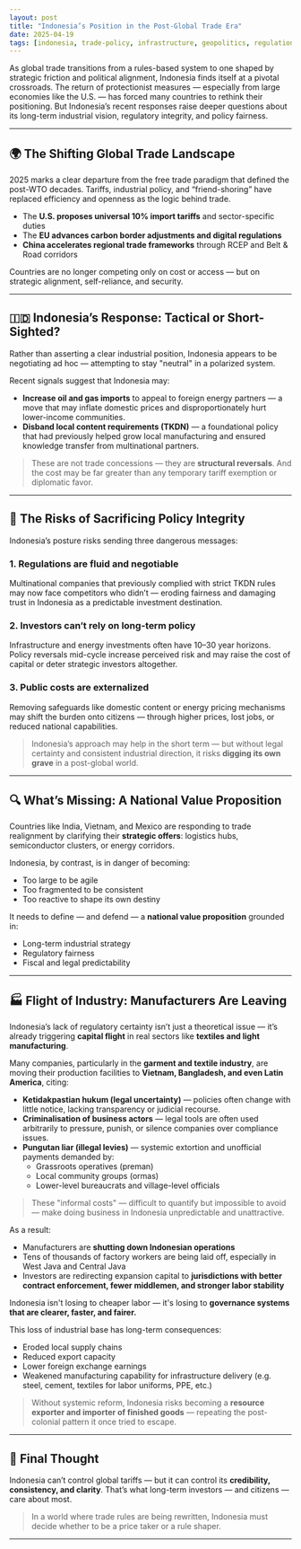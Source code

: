 ```yaml
---
layout: post
title: "Indonesia’s Position in the Post-Global Trade Era"
date: 2025-04-19
tags: [indonesia, trade-policy, infrastructure, geopolitics, regulation]
---
```


As global trade transitions from a rules-based system to one shaped by strategic friction and political alignment, Indonesia finds itself at a pivotal crossroads. The return of protectionist measures — especially from large economies like the U.S. — has forced many countries to rethink their positioning. But Indonesia’s recent responses raise deeper questions about its long-term industrial vision, regulatory integrity, and policy fairness.

---

## 🌍 The Shifting Global Trade Landscape

2025 marks a clear departure from the free trade paradigm that defined the post-WTO decades. Tariffs, industrial policy, and “friend-shoring” have replaced efficiency and openness as the logic behind trade.

- The **U.S. proposes universal 10% import tariffs** and sector-specific duties
- The **EU advances carbon border adjustments and digital regulations**
- **China accelerates regional trade frameworks** through RCEP and Belt & Road corridors

Countries are no longer competing only on cost or access — but on strategic alignment, self-reliance, and security.

---

## 🇮🇩 Indonesia’s Response: Tactical or Short-Sighted?

Rather than asserting a clear industrial position, Indonesia appears to be negotiating ad hoc — attempting to stay "neutral" in a polarized system.

Recent signals suggest that Indonesia may:

- **Increase oil and gas imports** to appeal to foreign energy partners — a move that may inflate domestic prices and disproportionately hurt lower-income communities.
- **Disband local content requirements (TKDN)** — a foundational policy that had previously helped grow local manufacturing and ensured knowledge transfer from multinational partners.

> These are not trade concessions — they are **structural reversals**. And the cost may be far greater than any temporary tariff exemption or diplomatic favor.

---

## 🧩 The Risks of Sacrificing Policy Integrity

Indonesia’s posture risks sending three dangerous messages:

### 1. **Regulations are fluid and negotiable**
Multinational companies that previously complied with strict TKDN rules may now face competitors who didn’t — eroding fairness and damaging trust in Indonesia as a predictable investment destination.

### 2. **Investors can’t rely on long-term policy**
Infrastructure and energy investments often have 10–30 year horizons. Policy reversals mid-cycle increase perceived risk and may raise the cost of capital or deter strategic investors altogether.

### 3. **Public costs are externalized**
Removing safeguards like domestic content or energy pricing mechanisms may shift the burden onto citizens — through higher prices, lost jobs, or reduced national capabilities.

> Indonesia’s approach may help in the short term — but without legal certainty and consistent industrial direction, it risks **digging its own grave** in a post-global world.

---

## 🔍 What’s Missing: A National Value Proposition

Countries like India, Vietnam, and Mexico are responding to trade realignment by clarifying their **strategic offers**: logistics hubs, semiconductor clusters, or energy corridors.

Indonesia, by contrast, is in danger of becoming:

- Too large to be agile
- Too fragmented to be consistent
- Too reactive to shape its own destiny

It needs to define — and defend — a **national value proposition** grounded in:
- Long-term industrial strategy
- Regulatory fairness
- Fiscal and legal predictability

---


## 🏭 Flight of Industry: Manufacturers Are Leaving

Indonesia’s lack of regulatory certainty isn’t just a theoretical issue — it’s already triggering **capital flight** in real sectors like **textiles and light manufacturing**.

Many companies, particularly in the **garment and textile industry**, are moving their production facilities to **Vietnam, Bangladesh, and even Latin America**, citing:

- **Ketidakpastian hukum (legal uncertainty)** — policies often change with little notice, lacking transparency or judicial recourse.
- **Criminalisation of business actors** — legal tools are often used arbitrarily to pressure, punish, or silence companies over compliance issues.
- **Pungutan liar (illegal levies)** — systemic extortion and unofficial payments demanded by:
  - Grassroots operatives (preman)
  - Local community groups (ormas)
  - Lower-level bureaucrats and village-level officials

> These "informal costs" — difficult to quantify but impossible to avoid — make doing business in Indonesia unpredictable and unattractive.

As a result:
- Manufacturers are **shutting down Indonesian operations**
- Tens of thousands of factory workers are being laid off, especially in West Java and Central Java
- Investors are redirecting expansion capital to **jurisdictions with better contract enforcement, fewer middlemen, and stronger labor stability**

Indonesia isn't losing to cheaper labor — it's losing to **governance systems that are clearer, faster, and fairer.**

This loss of industrial base has long-term consequences:
- Eroded local supply chains
- Reduced export capacity
- Lower foreign exchange earnings
- Weakened manufacturing capability for infrastructure delivery (e.g. steel, cement, textiles for labor uniforms, PPE, etc.)

> Without systemic reform, Indonesia risks becoming a **resource exporter and importer of finished goods** — repeating the post-colonial pattern it once tried to escape.

---

## 🧠 Final Thought

Indonesia can’t control global tariffs — but it can control its **credibility, consistency, and clarity**. That’s what long-term investors — and citizens — care about most.

> In a world where trade rules are being rewritten, Indonesia must decide whether to be a price taker or a rule shaper.

---
